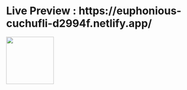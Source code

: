 <h1>Live Preview : https://euphonious-cuchufli-d2994f.netlify.app/</h1>

<img src="https://drive.google.com/file/d/11eSvB9ZdTrWEmX6H9roqlVgw-UvGjABL/view?usp=share_link" width="128"/>
